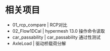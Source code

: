 
# 相关项目
+ 01_rcp_compare | RCP对比
+ 02_Flow1DCal    | hypermesh 13.0 操作命令读取
+ car_passability | car_passability 通过性测试
+ AxleLoad | 驱动桥载荷分解
